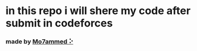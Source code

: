 <h1>in this repo i will shere my code after submit in codeforces</h1>
<h3>made by <a href="https://twitter.com/Mo7ammedSharaki">Mo7ammed ⠕</a></h3>
